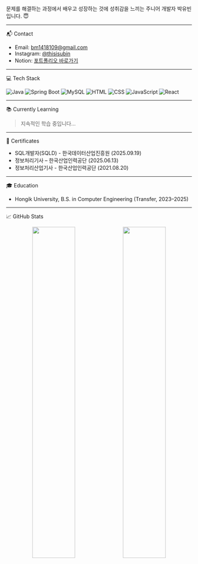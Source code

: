 문제를 해결하는 과정에서 배우고 성장하는 것에 성취감을 느끼는 주니어 개발자 박유빈입니다. 😇

----

📬 Contact

  - Email: bm1418109@gmail.com  
  - Instagram: [@thisisubin](https://www.instagram.com/thisisubin/)  
  - Notion: [포트폴리오 바로가기](https://www.notion.so/About-Me-1d89ed8559368030b68fe4c8f6710750?source=copy_link)

----

💻 Tech Stack

![Java](https://img.shields.io/badge/Java-007396?style=flat&logo=java&logoColor=white)
![Spring Boot](https://img.shields.io/badge/Spring%20Boot-6DB33F?style=flat&logo=springboot&logoColor=white)
![MySQL](https://img.shields.io/badge/MySQL-4479A1?style=flat&logo=mysql&logoColor=white)
![HTML](https://img.shields.io/badge/HTML-E34F26?style=flat&logo=html5&logoColor=white)
![CSS](https://img.shields.io/badge/CSS-1572B6?style=flat&logo=css3&logoColor=white)
![JavaScript](https://img.shields.io/badge/JavaScript-F7DF1E?style=flat&logo=javascript&logoColor=black) 
![React](https://img.shields.io/badge/React-20232A?style=flat&logo=react&logoColor=61DAFB)
<!-- ![JSP](https://img.shields.io/badge/JSP-007396?style=flat&logo=java&logoColor=white)
![Python](https://img.shields.io/badge/Python-3776AB?style=flat&logo=python&logoColor=white)
![Thymeleaf](https://img.shields.io/badge/Thymeleaf-005F0F?style=flat&logo=thymeleaf&logoColor=white) 
![JPA](https://img.shields.io/badge/JPA-59666C?style=flat&logo=hibernate&logoColor=white)
![Hibernate](https://img.shields.io/badge/Hibernate-59666C?style=flat&logo=hibernate&logoColor=white)
![Kotlin](https://img.shields.io/badge/Kotlin-7F52FF?style=flat&logo=kotlin&logoColor=white) -->

----

📚 Currently Learning

> 지속적인 학습 중입니다...

---- 

📄 Certificates

- SQL개발자(SQLD) - 한국데이터산업진흥원 (2025.09.19)
- 정보처리기사 – 한국산업인력공단 (2025.06.13)
- 정보처리산업기사 - 한국산업인력공단 (2021.08.20)

----

🎓 Education

<!-- - 홍익대학교 컴퓨터공학과 (Hongik University - Computer Engineering) -->
- Hongik University, B.S. in Computer Engineering (Transfer, 2023–2025)


----

📈 GitHub Stats

<p align="center">
  <img src="https://github-readme-stats.vercel.app/api?username=thisisubin&show_icons=true&include_all_commits=true&count_private=true&theme=tokyonight&hide_border=true" width="48%"/>
  <img src="https://github-readme-stats.vercel.app/api/top-langs/?username=thisisubin&layout=compact&theme=tokyonight&hide_border=true" width="48%"/>
</p>

